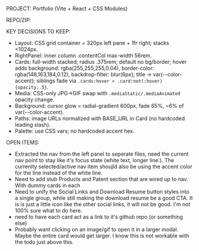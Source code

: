 PROJECT: Portfolio (Vite + React + CSS Modules)

REPO/ZIP: <link to repo or attach latest zip>

KEY DECISIONS TO KEEP:
- Layout: CSS grid container = 320px left pane + 1fr right; stacks <1024px.
- RightPanel: inner column .contentCol max-width 56rem.
- Cards: full-width stacked; radius .375rem; default no bg/border; hover adds
  background: rgba(255,255,255,0.04), border-color: rgba(148,163,184,0.12), backdrop-filter: blur(6px);
  title -> var(--color-accent); siblings fade via `.cards:hover > .card:not(:hover){opacity:.5}`.
- Media: CSS-only JPG→GIF swap with `.mediaStatic/.mediaAnimated` opacity change.
- Background: cursor glow = radial-gradient 600px, fade 65%, ~6% of var(--color-accent).
- Paths: image URLs normalized with BASE_URL in Card (no hardcoded leading slash).
- Palette: use CSS vars; no hardcoded accent hex.

OPEN ITEMS:
- Extracted the nav from the left panel to seperate files, need the current nav point to stay like it's focus state (white text, longer line.). The currenlty selected/active nav item shoujld also be using the accent color for the line instead of the white line.
- Need to add stub Products and Patent section that are wired up to nav. With dummy cards in each
- Need to unify the Social Links and Download Resume button styles into a single group, while still making the download resume be a good CTA. It is is just a little icon like the other social links, it will not be good. I'm not 100% sure what to do here.
- need to have each card act as a link to it's github repo (or something else)
- Probably want clicking on an image/gif to open it in a larger modal. Maybe the entire card would get larger. I know this is not workable with the todo just above this. 
